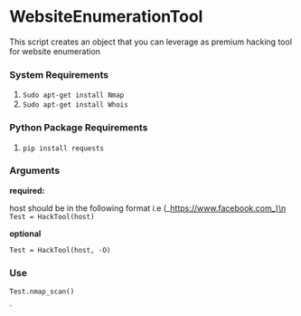 # WebsiteEnumerationTool
This script creates an object that you can leverage as premium hacking tool for website enumeration
### System Requirements
  1. `Sudo apt-get install Nmap`
  2. `Sudo apt-get install Whois`
  
### Python Package Requirements
   1. `pip install requests`
   
 ### Arguments

__required:__


host should be in the following format i.e (_https://www.facebook.com_)\n
`Test = HackTool(host)`

__optional__

`
Test = HackTool(host, -O)
`

### Use
 ` Test.nmap_scan() `


`




  
